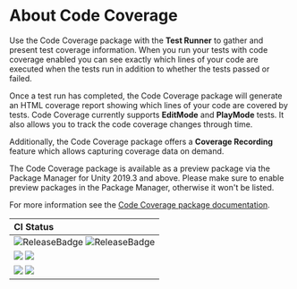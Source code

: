 # About Code Coverage

Use the Code Coverage package with the **Test Runner** to gather and present test coverage information. When you run your tests with code coverage enabled you can see exactly which lines of your code are executed when the tests run in addition to whether the tests passed or failed.

Once a test run has completed, the Code Coverage package will generate an HTML coverage report showing which lines of your code are covered by tests. Code Coverage currently supports **EditMode** and **PlayMode** tests. It also allows you to track the code coverage changes through time.

Additionally, the Code Coverage package offers a **Coverage Recording** feature which allows capturing coverage data on demand.

The Code Coverage package is available as a preview package via the Package Manager for Unity 2019.3 and above. Please make sure to enable preview packages in the Package Manager, otherwise it won't be listed.

For more information see the [Code Coverage package documentation](https://docs.unity3d.com/Packages/com.unity.testtools.codecoverage@latest).

|CI Status|
|:---|
|![ReleaseBadge](https://badges.cds.internal.unity3d.com/packages/com.unity.testtools.codecoverage/candidates-badge.svg) ![ReleaseBadge](https://badges.cds.internal.unity3d.com/packages/com.unity.testtools.codecoverage/release-badge.svg)|
|[![](https://badges.cds.internal.unity3d.com/packages/com.unity.testtools.codecoverage/build-badge.svg?branch=master&testWorkflow=package-isolation)](https://badges.cds.internal.unity3d.com/packages/com.unity.testtools.codecoverage/build-info?branch=master&testWorkflow=package-isolation) [![](https://badges.cds.internal.unity3d.com/packages/com.unity.testtools.codecoverage/warnings-badge.svg?branch=master)](https://badges.cds.internal.unity3d.com/packages/com.unity.testtools.codecoverage/warnings-info?branch=master)|
|[![](https://badges.cds.internal.unity3d.com/packages/com.unity.testtools.codecoverage/dependencies-badge.svg?branch=master&testWorkflow=updated-dependencies)](https://badges.cds.internal.unity3d.com/packages/com.unity.testtools.codecoverage/dependencies-info?branch=master&testWorkflow=updated-dependencies) [![](https://badges.cds.internal.unity3d.com/packages/com.unity.testtools.codecoverage/dependants-badge.svg)](https://badges.cds.internal.unity3d.com/packages/com.unity.testtools.codecoverage/dependants-info)|
